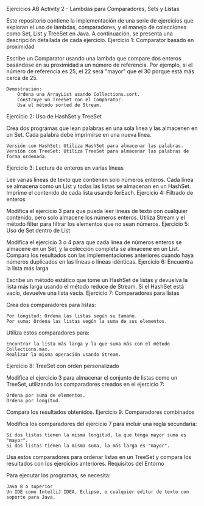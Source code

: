 Ejercicios AB Activity 2 - Lambdas para Comparadores, Sets y Listas

Este repositorio contiene la implementación de una serie de ejercicios que exploran el uso de lambdas, comparadores, y el manejo de colecciones como Set, List y TreeSet en Java. A continuación, se presenta una descripción detallada de cada ejercicio.
Ejercicio 1: Comparator basado en proximidad

Escribe un Comparator usando una lambda que compare dos enteros basándose en su proximidad a un número de referencia. Por ejemplo, si el número de referencia es 25, el 22 será "mayor" que el 30 porque está más cerca de 25.

    Demostración:
        Ordena una ArrayList usando Collections.sort.
        Construye un TreeSet con el Comparator.
        Usa el método sorted de Stream.

Ejercicio 2: Uso de HashSet y TreeSet

Crea dos programas que lean palabras en una sola línea y las almacenen en un Set. Cada palabra debe imprimirse en una nueva línea.

    Versión con HashSet: Utiliza HashSet para almacenar las palabras.
    Versión con TreeSet: Utiliza TreeSet para almacenar las palabras de forma ordenada.

Ejercicio 3: Lectura de enteros en varias líneas

Lee varias líneas de texto que contienen solo números enteros. Cada línea se almacena como un List y todas las listas se almacenan en un HashSet. Imprime el contenido de cada lista usando forEach.
Ejercicio 4: Filtrado de enteros

Modifica el ejercicio 3 para que pueda leer líneas de texto con cualquier contenido, pero solo almacene los números enteros. Utiliza Stream y el método filter para filtrar los elementos que no sean números.
Ejercicio 5: Uso de Set dentro de List

Modifica el ejercicio 3 o 4 para que cada línea de números enteros se almacene en un Set, y la colección completa se almacene en un List. Compara los resultados con las implementaciones anteriores cuando haya números duplicados en las líneas o líneas idénticas.
Ejercicio 6: Encuentra la lista más larga

Escribe un método estático que tome un HashSet de listas y devuelva la lista más larga usando el método reduce de Stream. Si el HashSet está vacío, devuelve una lista vacía.
Ejercicio 7: Comparadores para listas

Crea dos comparadores para listas:

    Por longitud: Ordena las listas según su tamaño.
    Por suma: Ordena las listas según la suma de sus elementos.

Utiliza estos comparadores para:

    Encontrar la lista más larga y la que suma más con el método Collections.max.
    Realizar la misma operación usando Stream.

Ejercicio 8: TreeSet con orden personalizado

Modifica el ejercicio 3 para almacenar el conjunto de listas como un TreeSet, utilizando los comparadores creados en el ejercicio 7:

    Ordena por suma de elementos.
    Ordena por longitud.

Compara los resultados obtenidos.
Ejercicio 9: Comparadores combinados

Modifica los comparadores del ejercicio 7 para incluir una regla secundaria:

    Si dos listas tienen la misma longitud, la que tenga mayor suma es "mayor".
    Si dos listas tienen la misma suma, la más larga es "mayor".

Usa estos comparadores para ordenar listas en un TreeSet y compara los resultados con los ejercicios anteriores.
Requisitos del Entorno

Para ejecutar los programas, se necesita:

    Java 8 o superior
    Un IDE como IntelliJ IDEA, Eclipse, o cualquier editor de texto con soporte para Java.